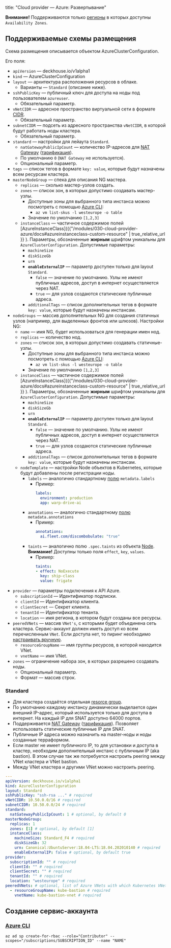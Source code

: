 title: "Cloud provider — Azure: Развертывание"

**Внимание!** Поддерживаются только [регионы](https://docs.microsoft.com/en-us/azure/availability-zones/az-region) в которых доступны `Availability Zones`.

## Поддерживаемые схемы размещения

Схема размещения описывается объектом AzureClusterConfiguration.

Его поля:
* `apiVersion` — deckhouse.io/v1alpha1
* `kind` — AzureClusterConfiguration
* `layout` — архитектура расположения ресурсов в облаке.
    * Варианты — `Standard` (описание ниже).
* `sshPublicKey` — публичный ключ для доступа на ноды под пользователем `azureuser`.
    * Обязательный параметр.
* `vNetCIDR` — адресное пространство виртуальной сети в формате [CIDR](https://en.wikipedia.org/wiki/Classless_Inter-Domain_Routing).
    * Обязательный параметр.
* `subnetCIDR` — подсеть из адресного пространства `vNetCIDR`, в которой будут работать ноды кластера.
    * Обязательный параметр.
* `standard` — настройки для лейаута `Standard`.
    * `natGatewayPublicIpCount` — количество IP-адресов для [NAT Gateway](https://docs.microsoft.com/en-us/azure/virtual-network/nat-overview) ([тарификация](https://azure.microsoft.com/en-us/pricing/details/virtual-network/)).
    * По умолчанию `0` (`NAT Gateway` не используется).
    * Опциональный параметр.
* `tags` — список тегов в формате `key: value`, которые будут назначены всем ресурсам кластера.
* `masterNodeGroup` — спека для описания NG мастера.
    * `replicas` — сколько мастер-узлов создать.
    * `zones` — список зон, в которых допустимо создавать мастер-узлы.
        * Доступные зоны для выбранного типа инстанса можно посмотреть с помощью [Azure CLI](https://docs.microsoft.com/en-us/cli/azure/install-azure-cli):
            * `az vm list-skus -l westeurope -o table`
        * Значение по умолчанию `[1,2,3]`
    * `instanceClass` — частичное содержимое полей [AzureInstanceClass]({{"/modules/030-cloud-provider-azure/docs#azureinstanceclass-custom-resource" | true_relative_url }} ).  Параметры, обозначенные **жирным** шрифтом уникальны для `AzureClusterConfiguration`. Допустимые параметры:
        * `machineSize`
        * `diskSizeGb`
        * `urn`
        * **`enableExternalIP`** — параметр доступен только для layout `Standard`.
            * `false` —  значение по умолчанию. Узлы не имеют публичных адресов, доступ в интернет осуществляется через NAT.
            * `true` — для узлов создаются статические публичные адреса.
        * `additionalTags` — список дополнительных тегов в формате `key: value`, которые будут назначены инстансам.
* `nodeGroups` — массив дополнительных NG для создания статичных узлов (например, для выделенных фронтов или шлюзов). Настройки NG:
    * `name` — имя NG, будет использоваться для генерации имен нод.
    * `replicas` — количество нод.
    * `zones` — список зон, в которых допустимо создавать статичные-узлы.
        * Доступные зоны для выбранного типа инстанса можно посмотреть с помощью [Azure CLI](https://docs.microsoft.com/en-us/cli/azure/install-azure-cli):
            * `az vm list-skus -l westeurope -o table`
        * Значение по умолчанию `[1,2,3]`
    * `instanceClass` — частичное содержимое полей [AzureInstanceClass]({{"/modules/030-cloud-provider-azure/docs#azureinstanceclass-custom-resource" | true_relative_url }} ).  Параметры, обозначенные **жирным** шрифтом уникальны для `AzureClusterConfiguration`. Допустимые параметры:
        * `machineSize`
        * `diskSizeGb`
        * `urn`
        * **`enableExternalIP`** — параметр доступен только для layout `Standard`.
            * `false` —  значение по умолчанию. Узлы не имеют публичных адресов, доступ в интернет осуществляется через NAT.
            * `true` — для узлов создаются статические публичные адреса.
        * `additionalTags` — список дополнительных тегов в формате `key: value`, которые будут назначены инстансам.
    * `nodeTemplate` — настройки Node объектов в Kubernetes, которые будут добавлены после регистрации ноды.
      * `labels` — аналогично стандартному [полю](https://kubernetes.io/docs/reference/generated/kubernetes-api/v1.20/#objectmeta-v1-meta) `metadata.labels`
        * Пример:
          ```yaml
          labels:
            environment: production
            app: warp-drive-ai
          ```
      * `annotations` — аналогично стандартному [полю](https://kubernetes.io/docs/reference/generated/kubernetes-api/v1.20/#objectmeta-v1-meta) `metadata.annotations`
        * Пример:
          ```yaml
          annotations:
            ai.fleet.com/discombobulate: "true"
          ```
      * `taints` — аналогично полю `.spec.taints` из объекта [Node](https://kubernetes.io/docs/reference/generated/kubernetes-api/v1.20/#taint-v1-core). **Внимание!** Доступны только поля `effect`, `key`, `values`.
        * Пример:
          ```yaml
          taints:
          - effect: NoExecute
            key: ship-class
            value: frigate
          ```
* `provider` — параметры подключения к API Azure.
    * `subscriptionId` — Идентификатор подписки.
    * `clientId` — Идентификатор клиента.
    * `clientSecret` — Секрет клиента.
    * `tenantId` — Идентификатор тенанта.
    * `location` — имя региона, в котором будут созданы все ресурсы.
* `peeredVNets` — массив `VNet's`, с которыми будет объединена сеть кластера. Сервис-аккаунт должен иметь доступ ко всем перечисленным `VNet`. Если доступа нет, то пиринг необходимо [настраивать вручную](https://docs.microsoft.com/en-us/azure/virtual-network/virtual-network-peering-overview).
    * `resourceGroupName` — имя группы ресурсов, в которой находится VNet.
    * `vnetName` — имя VNet.
* `zones` — ограничение набора зон, в которых разрешено создавать ноды.
  * Опциональный параметр.
  * Формат — массив строк.
### Standard
* Для кластера создаётся отдельная [resorce group](https://docs.microsoft.com/en-us/azure/azure-resource-manager/management/manage-resource-groups-portal).
* По умолчанию каждому инстансу динамически выделается один внешний IP-адрес, который используется только для доступа в интернет. На каждый IP для SNAT доступно 64000 портов.
* Поддерживается [NAT Gateway](https://docs.microsoft.com/en-us/azure/virtual-network/nat-overview) ([тарификация](https://azure.microsoft.com/en-us/pricing/details/virtual-network/)). Позволяет использовать статические публичные IP для SNAT.
* Публичные IP адреса можно назначить на master-ноды и ноды созданные терраформом.
* Если master не имеет публичного IP, то для установки и доступа в кластер, необходим дополнительный инстанс с публичным IP (aka bastion). В этом случае так же потребуется настроить peering между VNet кластера и VNet bastion.
* Между VNet кластера и другими VNet можно настроить peering.

```yaml
---
apiVersion: deckhouse.io/v1alpha1
kind: AzureClusterConfiguration
layout: Standard
sshPublicKey: "ssh-rsa ..." # required
vNetCIDR: 10.50.0.0/16 # required
subnetCIDR: 10.50.0.0/24 # required
standard:
  natGatewayPublicIpCount: 1 # optional, by default 0
masterNodeGroup:
  replicas: 1
  zones: [1] # optional, by default [1]
  instanceClass:
    machineSize: Standard_F4 # required
    diskSizeGb: 32
    urn: Canonical:UbuntuServer:18.04-LTS:18.04.202010140 # required
    enableExternalIP: false # optional, by default true
provider:
  subscriptionId: "" # required
  clientId: "" # required
  clientSecret: "" # required
  tenantId: "" # required
  location: "westeurope" # required
peeredVNets: # optional, list of Azure VNets with which Kubernetes VNet will be peered
  - resourceGroupName: kube-bastion # required
    vnetName: kube-bastion-vnet # required
```


## Создание сервис-аккаунта

### [Azure CLI](https://docs.microsoft.com/en-us/cli/azure/install-azure-cli)

```shell
az ad sp create-for-rbac --role="Contributor" --scopes="/subscriptions/SUBSCRIPTION_ID" --name "NAME"
```
